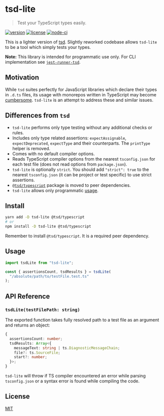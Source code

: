 # tsd-lite

> Test your TypeScript types easily.

[![version](https://img.shields.io/npm/v/tsd-lite)](https://npmjs.com/package/tsd-lite)
[![license](https://img.shields.io/github/license/mrazauskas/tsd-lite)](https://github.com/mrazauskas/tsd-lite/blob/main/LICENSE.md)
[![node-ci](https://img.shields.io/github/workflow/status/mrazauskas/tsd-lite/node-ci?label=CI)](https://github.com/mrazauskas/tsd-lite/actions/workflows/node-ci.yml)

This is a lighter version of [tsd](https://npmjs.com/package/tsd). Slightly reworked codebase allows `tsd-lite` to be a tool which simply tests your types.

**Note:** This library is intended for programmatic use only. For CLI implementation see [`jest-runner-tsd`](https://github.com/jest-community/jest-runner-tsd).

## Motivation

While `tsd` suites perfectly for JavaScript libraries which declare their types in `.d.ts` files, its usage with monorepos written in TypeScript may become [cumbersome](https://github.com/SamVerschueren/tsd/issues/32). `tsd-lite` is an attempt to address these and similar issues.

## Differences from `tsd`

- `tsd-lite` performs only type testing without any additional checks or rules.
- Includes only type related assertions: `expectAssignable`, `expectDeprecated`, `expectType` and their counterparts. The `printType` helper is removed.
- Comes with no default compiler options.
- Reads TypeScript compiler options from the nearest `tsconfig.json` for each test file (does not read options from `package.json`).
- `tsd-lite` is optionally `strict`. You should add `"strict": true` to the nearest `tsconfig.json` (it can be project or test specific) to use strict assertions.
- [`@tsd/typescript`](https://npmjs.com/package/@tsd/typescript) package is moved to peer dependencies.
- `tsd-lite` allows only programmatic [usage](#usage).

## Install

```bash
yarn add -D tsd-lite @tsd/typescript
# or
npm install -D tsd-lite @tsd/typescript
```

Remember to install `@tsd/typescript`. It is a required peer dependency.

## Usage

```ts
import tsdLite from "tsd-lite";

const { assertionsCount, tsdResults } = tsdLite(
  "/absolute/path/to/testFile.test.ts"
);
```

## API Reference

### `tsdLite(testFilePath: string)`

The exported function takes fully resolved path to a test file as an argument and returns an object:

```ts
{
  assertionsCount: number;
  tsdResults: Array<{
    messageText: string | ts.DiagnosticMessageChain;
    file?: ts.SourceFile;
    start?: number;
  }>;
}
```

`tsd-lite` will throw if TS compiler encountered an error while parsing `tsconfig.json` or a syntax error is found while compiling the code.

## License

[MIT](https://github.com/mrazauskas/tsd-lite/blob/main/LICENSE.md)
